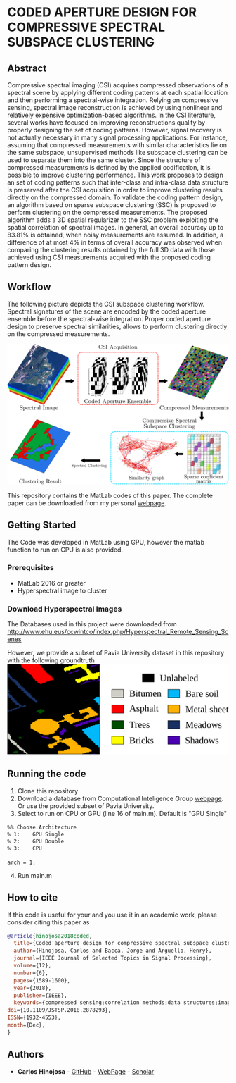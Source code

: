 # CODED APERTURE DESIGN FOR COMPRESSIVE SPECTRAL SUBSPACE CLUSTERING

## Abstract
Compressive spectral imaging (CSI) acquires compressed observations of a spectral scene by applying different coding patterns at each spatial location and then performing a spectral-wise integration. Relying on compressive sensing, spectral image reconstruction is achieved by using nonlinear and relatively expensive optimization-based algorithms. In the CSI literature, several works have focused on improving reconstructions quality by properly designing the set of coding patterns. However, signal recovery is not actually necessary in many signal processing applications. For instance, assuming that compressed measurements with similar characteristics lie on the same subspace, unsupervised methods like subspace clustering can be used to separate them into the same cluster. Since the structure of compressed measurements is defined by the applied codification, it is possible to improve clustering performance. This work proposes to design an set of coding patterns such that inter-class and intra-class data structure is preserved after the CSI acquisition in order to improve clustering results directly on the compressed domain. To validate the coding pattern design, an algorithm based on sparse subspace clustering (SSC) is proposed
to perform clustering on the compressed measurements. The proposed algorithm adds a 3D spatial regularizer to the SSC problem exploiting the spatial correlation of spectral images. In general, an overall accuracy up to 83.81% is obtained, when noisy measurements are assumed. In addition, a difference of at most 4% in terms of overall accuracy was observed when comparing the clustering results obtained by the full 3D data with those achieved using CSI measurements acquired with the proposed coding pattern design.

## Workflow
The following picture depicts the CSI subspace clustering workflow. Spectral signatures of the scene are encoded by the coded aperture ensemble before the spectral-wise integration. Proper coded aperture design to preserve spectral similarities, allows to perform clustering directly on the compressed measurements.

![Pavia Subset](Figs/intro.png)

This repository contains the MatLab codes of this paper. The complete paper can be downloaded from my personal [webpage](https://carlosh93.github.io/).

## Getting Started

The Code was developed in MatLab using GPU, however the matlab function to run on CPU is also provided.

### Prerequisites

- MatLab 2016 or greater
- Hyperspectral image to cluster

### Download Hyperspectral Images

The Databases used in this project were downloaded from http://www.ehu.eus/ccwintco/index.php/Hyperspectral_Remote_Sensing_Scenes

However, we provide a subset of Pavia University dataset in this repository with the following groundtruth
![Pavia Subset](Figs/pavia_subset.png)

## Running the code
1. Clone this repository
2. Download a database from Computational Inteligence Group [webpage](http://www.ehu.eus/ccwintco/index.php/Hyperspectral_Remote_Sensing_Scenes). Or use the provided subset of Pavia University.
3. Select to run on CPU or GPU (line 16 of main.m). Default is "GPU Single"
```
%% Choose Architecture
% 1:    GPU Single
% 2:    GPU Double
% 3:    CPU

arch = 1;
```
4. Run main.m


## How to cite

If this code is useful for your and you use it in an academic work, please consider citing this paper as

```bib
@article{hinojosa2018coded,
  title={Coded aperture design for compressive spectral subspace clustering},
  author={Hinojosa, Carlos and Bacca, Jorge and Arguello, Henry},
  journal={IEEE Journal of Selected Topics in Signal Processing},
  volume={12},
  number={6},
  pages={1589-1600},
  year={2018},
  publisher={IEEE},
  keywords={compressed sensing;correlation methods;data structures;image coding;image reconstruction;optimisation;pattern clustering;unsupervised learning;compressed domain;coding pattern design;sparse subspace clustering;compressed measurements;spectral images;clustering results;CSI measurements;compressive spectral imaging;compressed observations;spectral scene;spatial location;spectral-wise integration;compressive sensing;spectral image reconstruction;signal processing applications;clustering performance;CSI acquisition;coded aperture design;coding patterns;compressive spectral subspace clustering;nonlinear optimization-based algorithm;relatively expensive optimization-based algorithm;intraclass data structure;interclass data structure;three-dimensional spatial regularizer;3D spatial regularizer;SSC problem;spatial correlation;Apertures;Image coding;Three-dimensional displays;Clustering algorithms;Imaging;Compressive spectral imaging;coded aperture design;spectral subspace clustering}, 
doi={10.1109/JSTSP.2018.2878293}, 
ISSN={1932-4553}, 
month={Dec},
}
```
## Authors

* **Carlos Hinojosa** - [GitHub](https://github.com/carlosh93) - [WebPage](https://carlosh93.github.io/) - [Scholar](https://scholar.google.com/citations?hl=es&user=KP02_jwAAAAJ)

